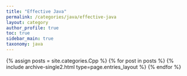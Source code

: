 ```yaml
---
title: "Effective Java"
permalink: /categories/java/effective-java
layout: category
author_profile: true
toc: true
sidebar_main: true
taxonomy: java
---
```


{% assign posts = site.categories.Cpp %}
{% for post in posts %} {% include archive-single2.html type=page.entries_layout %} {% endfor %}